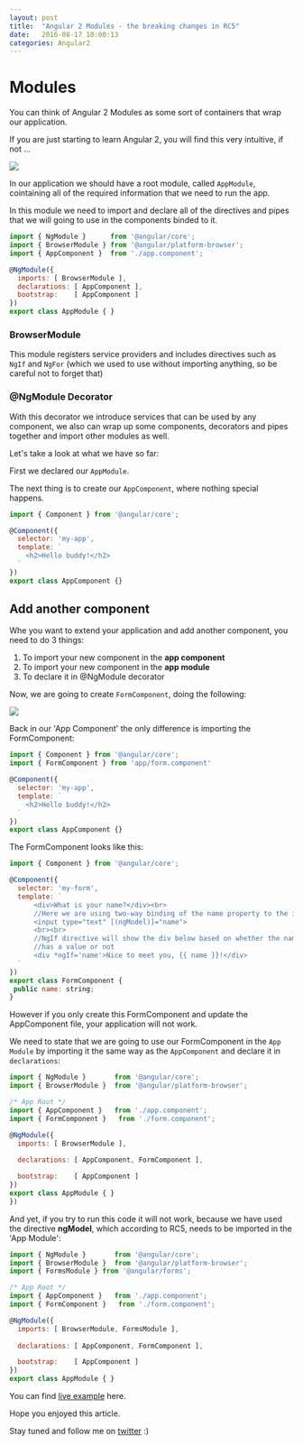 ```yaml
---
layout: post
title:  "Angular 2 Modules - the breaking changes in RC5"
date:   2016-08-17 10:00:13
categories: Angular2
---
```


# Modules

You can think of Angular 2 Modules as some sort of containers that wrap our application.

If you are just starting to learn Angular 2, you will find this very intuitive, if not ...

<img src="{{ site.baseurl }}/images/QKl50Nv.gif">

In our application we should have a root module, called `AppModule`, cointaining all of the required information that we need to run the app.

In this module we need to import and declare all of the directives and pipes that we will going to use in the components binded to it.

``` javascript
import { NgModule }      from '@angular/core';
import { BrowserModule } from '@angular/platform-browser';
import { AppComponent }  from './app.component';

@NgModule({
  imports: [ BrowserModule ],
  declarations: [ AppComponent ],
  bootstrap:    [ AppComponent ]
})
export class AppModule { }
```

### BrowserModule

This module registers service providers and includes directives such as `NgIf` and `NgFor` (which we used to use without importing anything, so be careful not to forget that)

### @NgModule Decorator

With this decorator we introduce services that can be used by any component, we also can wrap up some components, decorators and pipes together and import other modules as well.

Let's take a look at what we have so far:

First we declared our `AppModule`.

The next thing is to create our `AppComponent`, where nothing special happens.

``` javascript
import { Component } from '@angular/core';

@Component({
  selector: 'my-app',
  template: `
    <h2>Hello buddy!</h2>
  `
})
export class AppComponent {}
```

## Add another component

Whe you want to extend your application and add another component, you need to do 3 things:

1. To import your new component in the **app component**
2. To import your new component in the **app module** 
3. To declare it in @NgModule decorator

Now, we are going to create `FormComponent`, doing the following:

<img src="{{ site.baseurl }}/images/formComponent.gif">

Back in our 'App Component' the only difference is importing the FormComponent:

``` javascript
import { Component } from '@angular/core';
import { FormComponent } from 'app/form.component'

@Component({
  selector: 'my-app',
  template: `
    <h2>Hello buddy!</h2>
  `
})
export class AppComponent {}
```

The FormComponent looks like this:

``` javascript
import { Component } from '@angular/core';

@Component({
  selector: 'my-form',
  template: `
      <div>What is your name?</div><br>
      //Here we are using two-way binding of the name property to the input
      <input type="text" [(ngModel)]="name">
      <br><br>
      //NgIf directive will show the div below based on whether the name property 
      //has a value or not
      <div *ngIf='name'>Nice to meet you, {{ name }}!</div>
  `
})
export class FormComponent {
 public name: string;
}
```

However if you only create this FormComponent and update the AppComponent file, your application will not work.

We need to state that we are going to use our FormComponent in the `App Module` by importing it the same way as the `AppComponent` and declare it in `declarations`:

``` javascript
import { NgModule }       from '@angular/core';
import { BrowserModule }  from '@angular/platform-browser';

/* App Root */
import { AppComponent }   from './app.component';
import { FormComponent }   from './form.component';

@NgModule({
  imports: [ BrowserModule ],
  
  declarations: [ AppComponent, FormComponent ],

  bootstrap:    [ AppComponent ]
})
export class AppModule { }
})
```

And yet, if you try to run this code it will not work, because we have used the directive **ngModel**, which according to RC5, needs to be imported in the 'App Module':

``` javascript
import { NgModule }       from '@angular/core';
import { BrowserModule }  from '@angular/platform-browser';
import { FormsModule } from '@angular/forms';

/* App Root */
import { AppComponent }   from './app.component';
import { FormComponent }   from './form.component';

@NgModule({
  imports: [ BrowserModule, FormsModule ],
  
  declarations: [ AppComponent, FormComponent ],

  bootstrap:    [ AppComponent ]
})
export class AppModule { }
```

You can find [live example](http://plnkr.co/edit/iGwSjPdcO5hm0hI1e7wD?p=preview) here.

Hope you enjoyed this article.

Stay tuned and follow me on [twitter](https://twitter.com/lili_vs) :)